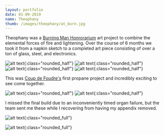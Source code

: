 ```yaml
---
layout: portfolio
date: 01-09-2019
name: Theophany
thumb: /images/theophany/at_burn.jpg
---
```


Theophany was a [Burning Man Honrorarium](https://burningman.org/culture/history/brc-history/event-archives/2019-event-archive/2019-art-installations/) art project to combine the elemental forces of
fire and lightening. Over the course of 6 months we took it from a napkin sketch
to a completed art piece consisting of over a ton of glass, steel, and electronics.

![alt text](/images/theophany/sketch.jpg "Initial sketch"){:class="rounded_half"}
![alt text](/images/theophany/maquette.jpg "Maquette"){:class="rounded_half"}
![alt text](/images/theophany/rendered.jpg "Early rendering"){:class="rounded_half"}
![alt text](/images/theophany/half_covered.jpg "Partial Base"){:class="rounded_half"}

This was [Coup de Foudre's](http://coupdefoud.re) first propane project and incredibly
exciting to see come together.

![alt text](/images/theophany/fire.jpg "Fire and glass enclosure"){:class="rounded_half"}
![alt text](/images/theophany/fire.png "Fire closer up"){:class="rounded_half"}

I missed the final build due to an inconveniently timed organ failure,
but the team sent me these while I recovering from having my appendix removed.

![alt text](/images/theophany/at_burn.jpg "Theophany at the burn"){:class="rounded_full"}

![alt text](/images/theophany/crew.jpg "Theophany camp dinner"){:class="rounded_full"}
